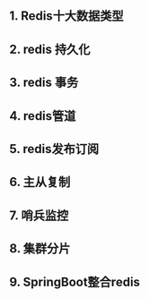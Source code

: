 ## 1. Redis十大数据类型





## 2. redis 持久化



## 3. redis 事务



## 4. redis管道



## 5. redis发布订阅



## 6. 主从复制



## 7. 哨兵监控



## 8. 集群分片



## 9. SpringBoot整合redis